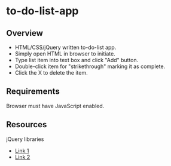 # to-do-list-app

## Overview
 * HTML/CSS/jQuery written to-do-list app.
 * Simply open HTML in browser to initiate.
 * Type list item into text box and click "Add" button.
 * Double-click item for "strikethrough" marking it as complete.
 * Click the X to delete the item.

## Requirements
Browser must have JavaScript enabled.

## Resources
jQuery libraries
 * [Link 1](https://code.jquery.com/jquery-3.5.1.js)
 * [Link 2](https://code.jquery.com/ui/1.12.1/jquery-ui.js)
